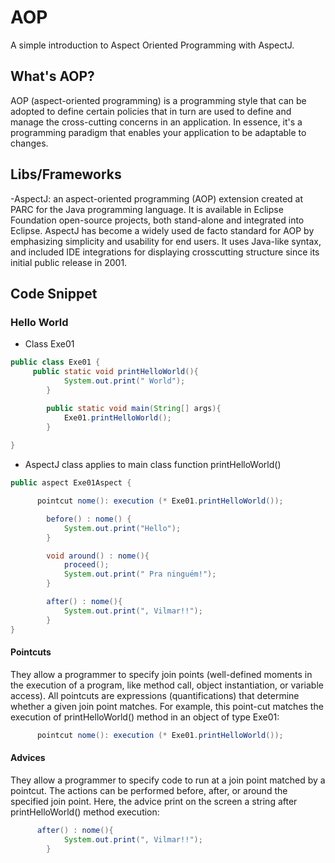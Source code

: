 # AOP
A simple introduction to Aspect Oriented Programming with AspectJ.

## What's AOP?
AOP (aspect-oriented programming) is a programming style that can be adopted to define certain policies that in turn are used to define and manage the cross-cutting concerns in an application. In essence, it's a programming paradigm that enables your application to be adaptable to changes.

## Libs/Frameworks
-AspectJ: an aspect-oriented programming (AOP) extension created at PARC for the Java programming language. It is available in Eclipse Foundation open-source projects, both stand-alone and integrated into Eclipse. AspectJ has become a widely used de facto standard for AOP by emphasizing simplicity and usability for end users. It uses Java-like syntax, and included IDE integrations for displaying crosscutting structure since its initial public release in 2001.

## Code Snippet
### Hello World 

- Class Exe01
```java
public class Exe01 {
	 public static void printHelloWorld(){
	        System.out.print(" World");
	    }

	    public static void main(String[] args){
	        Exe01.printHelloWorld();
	    }
	    
}
```
- AspectJ class applies to main class function printHelloWorld()
```java
public aspect Exe01Aspect {

	  pointcut nome(): execution (* Exe01.printHelloWorld());

	    before() : nome() {
	        System.out.print("Hello");
	    }

	    void around() : nome(){
	        proceed();
	        System.out.print(" Pra ninguém!");
	    }

	    after() : nome(){
	        System.out.print(", Vilmar!!");
	    }
}
```

#### Pointcuts
  They allow a programmer to specify join points (well-defined moments in the execution of a program, like method call, object instantiation, or variable access). All pointcuts are expressions (quantifications) that determine whether a given join point matches. For example, this point-cut matches the execution of printHelloWorld() method in an object of type Exe01:
  
```java
	  pointcut nome(): execution (* Exe01.printHelloWorld());
```
 
#### Advices
   They allow a programmer to specify code to run at a join point matched by a pointcut. The actions can be performed before, after, or around the specified join point. Here, the advice print on the screen a string after printHelloWorld() method execution:

```java
      after() : nome(){
	        System.out.print(", Vilmar!!");
	    }
```
  

